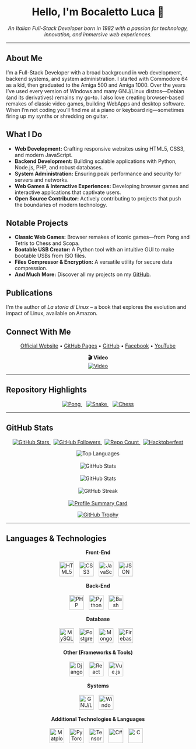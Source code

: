<!-- Main Title & Introduction -->
<h1 align="center">Hello, I'm Bocaletto Luca 👋</h1>

<p align="center">
  <em>
    An Italian Full-Stack Developer born in 1982 with a passion for technology, innovation, and immersive web experiences.
  </em>
</p>

<hr />

<!-- About Me Section -->
## About Me
I’m a Full-Stack Developer with a broad background in web development, backend systems, and system administration. I started with Commodore 64 as a kid, then graduated to the Amiga 500 and Amiga 1000. Over the years I’ve used every version of Windows and many GNU/Linux distros—Debian (and its derivatives) remains my go-to. I also love creating browser-based remakes of classic video games, building WebApps and desktop software. When I’m not coding you’ll find me at a piano or keyboard rig—sometimes firing up my synths or shredding on guitar.

<!-- What I Do -->
## What I Do
- **Web Development:** Crafting responsive websites using HTML5, CSS3, and modern JavaScript.
- **Backend Development:** Building scalable applications with Python, Node.js, PHP, and robust databases.
- **System Administration:** Ensuring peak performance and security for servers and networks.
- **Web Games & Interactive Experiences:** Developing browser games and interactive applications that captivate users.
- **Open Source Contributor:** Actively contributing to projects that push the boundaries of modern technology.

<!-- Notable Projects -->
## Notable Projects
- **Classic Web Games:** Browser remakes of iconic games—from Pong and Tetris to Chess and Scopa.
- **Bootable USB Creator:** A Python tool with an intuitive GUI to make bootable USBs from ISO files.
- **Files Compressor & Encryption:** A versatile utility for secure data compression.
- **And Much More:** Discover all my projects on my [GitHub](https://github.com/bocaletto-luca/).

<!-- Publications -->
## Publications
I'm the author of *La storia di Linux* – a book that explores the evolution and impact of Linux, available on Amazon.

<!-- Connect With Me -->
## Connect With Me
<p align="center">
  <a href="https://bocalettoluca.altervista.org" target="_blank">Official Website</a> •
  <a href="https://bocaletto-luca.github.io" target="_blank">GitHub Pages</a> •
  <a href="https://github.com/bocaletto-luca" target="_blank">GitHub</a> •
  <a href="https://www.facebook.com/people/Luca-Bocaletto/pfbid0hJenerqZQQ6zJAkY6cc2511AeSiGHvP7Jxr3bBrA7Kque99TprKQn99b2t3eZ41Ll" target="_blank">Facebook</a> •
  <a href="https://www.youtube.com/@elektronoide" target="_blank">YouTube</a>
</p>

<p align="center">
  <b>🎬 Video</b><br>
  <a href="https://www.youtube.com/watch?v=kX8hfK0PrHM">
    <img src="https://img.youtube.com/vi/kX8hfK0PrHM/0.jpg" alt="Video" />
  </a>
</p>

<hr />

<!-- Repository Highlights -->
## Repository Highlights
<p align="center">
  <a href="https://github.com/bocaletto-luca/Pong" target="_blank">
    <img src="https://github-readme-stats.vercel.app/api/pin/?username=bocaletto-luca&repo=Pong&theme=radical" alt="Pong" />
  </a>
  &nbsp;&nbsp;
  <a href="https://github.com/bocaletto-luca/Snake" target="_blank">
    <img src="https://github-readme-stats.vercel.app/api/pin/?username=bocaletto-luca&repo=Snake&theme=radical" alt="Snake" />
  </a>
  &nbsp;&nbsp;
  <a href="https://github.com/bocaletto-luca/Chess" target="_blank">
    <img src="https://github-readme-stats.vercel.app/api/pin/?username=bocaletto-luca&repo=Chess&theme=radical" alt="Chess" />
  </a>
</p>

<hr />

<!-- GitHub Stats & Badges -->
## GitHub Stats
<p align="center">
  <!-- Stars, Followers, Repo Count, Hacktoberfest -->
  <a href="https://github.com/bocaletto-luca" target="_blank">
    <img src="https://img.shields.io/github/stars/bocaletto-luca?style=social" alt="GitHub Stars" />
  </a>
  &nbsp;
  <a href="https://github.com/bocaletto-luca" target="_blank">
    <img src="https://img.shields.io/github/followers/bocaletto-luca?label=Followers&style=social" alt="GitHub Followers" />
  </a>
  &nbsp;
  <a href="https://github.com/bocaletto-luca?tab=repositories" target="_blank">
    <img src="https://img.shields.io/badge/dynamic/json?color=blue&label=Repositories&query=public_repos&url=https%3A%2F%2Fapi.github.com%2Fusers%2Fbocaletto-luca" alt="Repo Count" />
  </a>
  &nbsp;
  <a href="https://hacktoberfest.digital" target="_blank">
    <img src="https://img.shields.io/badge/Hacktoberfest-Completed-blue" alt="Hacktoberfest" />
  </a>
</p>

<p align="center">
  <!-- Top Languages, Overall Stats, Streak, and Summary Card -->
  <img src="https://github-readme-stats.vercel.app/api/top-langs/?username=bocaletto-luca&layout=compact&theme=radical" alt="Top Languages" />
  <br /><br />
  <img src="https://github-readme-stats.vercel.app/api?username=bocaletto-luca&show_icons=true&theme=radical" alt="GitHub Stats" />
  <br /><br />
  <img src="[https://github-readme-stats.vercel.app/api?username=bocaletto-luca&show_icons=true&theme=radical" alt="GitHub Stats" />
  <br /><br />
  <img src="https://github-readme-streak-stats.herokuapp.com/?user=bocaletto-luca&theme=radical" alt="GitHub Streak" />
  <br /><br />
  <a href="https://github.com/bocaletto-luca" target="_blank">
    <img src="https://github-profile-summary-cards.vercel.app/api/cards/profile-details?username=bocaletto-luca&theme=github_dark" alt="Profile Summary Card" />
  </a>
</p>

<p align="center">
  <a href="https://github.com/bocaletto-luca/github-profile-trophy" target="_blank">
    <img src="https://github-profile-trophy.vercel.app/?username=bocaletto-luca&theme=matrix" alt="GitHub Trophy" />
  </a>
</p> 

<hr />

<!-- Languages & Technologies Icons -->
## Languages & Technologies
<p align="center">
  <strong>Front-End</strong> <br /><br />
  <img src="https://cdn.jsdelivr.net/gh/devicons/devicon/icons/html5/html5-original.svg" alt="HTML5" title="HTML5" width="40" height="40" style="margin-right: 10px;" />
  <img src="https://cdn.jsdelivr.net/gh/devicons/devicon/icons/css3/css3-original.svg" alt="CSS3" title="CSS3" width="40" height="40" style="margin-right: 10px;" />
  <img src="https://cdn.jsdelivr.net/gh/devicons/devicon/icons/javascript/javascript-original.svg" alt="JavaScript" title="JavaScript" width="40" height="40" style="margin-right: 10px;" />
  <img src="https://cdn.jsdelivr.net/gh/devicons/devicon/icons/json/json-original.svg" alt="JSON" title="JSON" width="40" height="40" style="margin-right: 10px;" />
</p>

<p align="center">
  <strong>Back-End</strong> <br /><br />
  <img src="https://cdn.jsdelivr.net/gh/devicons/devicon/icons/php/php-original.svg" alt="PHP" title="PHP" width="40" height="40" style="margin-right: 10px;" />
  <img src="https://cdn.jsdelivr.net/gh/devicons/devicon/icons/python/python-original.svg" alt="Python" title="Python" width="40" height="40" style="margin-right: 10px;" />
  <img src="https://cdn.jsdelivr.net/gh/devicons/devicon/icons/bash/bash-original.svg" alt="Bash Script" title="Bash Script" width="40" height="40" style="margin-right: 10px;" />
</p>

<p align="center">
  <strong>Database</strong> <br /><br />
  <img src="https://cdn.jsdelivr.net/gh/devicons/devicon/icons/mysql/mysql-original.svg" alt="MySQL" title="MySQL" width="40" height="40" style="margin-right: 10px;" />
  <img src="https://cdn.jsdelivr.net/gh/devicons/devicon/icons/postgresql/postgresql-original.svg" alt="PostgreSQL" title="PostgreSQL" width="40" height="40" style="margin-right: 10px;" />
  <img src="https://cdn.jsdelivr.net/gh/devicons/devicon/icons/mongodb/mongodb-original.svg" alt="MongoDB" title="MongoDB" width="40" height="40" style="margin-right: 10px;" />
  <img src="https://cdn.jsdelivr.net/gh/devicons/devicon/icons/firebase/firebase-plain.svg" alt="Firebase" title="Firebase" width="40" height="40" style="margin-right: 10px;" />
</p>

<p align="center">
  <strong>Other (Frameworks & Tools)</strong> <br /><br />
  <img src="https://cdn.jsdelivr.net/gh/devicons/devicon/icons/django/django-plain.svg" alt="Django" title="Django" width="40" height="40" style="margin-right: 10px;" />
  <img src="https://cdn.jsdelivr.net/gh/devicons/devicon/icons/react/react-original.svg" alt="React" title="React" width="40" height="40" style="margin-right: 10px;" />
  <img src="https://cdn.jsdelivr.net/gh/devicons/devicon/icons/vuejs/vuejs-original.svg" alt="Vue.js" title="Vue.js" width="40" height="40" style="margin-right: 10px;" />
</p>

<p align="center">
  <strong>Systems</strong> <br /><br />
  <img src="https://cdn.jsdelivr.net/gh/devicons/devicon/icons/linux/linux-original.svg" alt="GNU/Linux" title="GNU/Linux" width="40" height="40" style="margin-right: 10px;" />
  <img src="https://cdn.jsdelivr.net/gh/devicons/devicon/icons/windows8/windows8-original.svg" alt="Windows" title="Windows" width="40" height="40" style="margin-right: 10px;" />
</p>

<p align="center">
  <strong>Additional Technologies & Languages</strong> <br /><br />
  <img src="https://upload.wikimedia.org/wikipedia/commons/8/84/Matplotlib_icon.svg" alt="Matplotlib" title="Matplotlib" width="40" height="40" style="margin-right: 10px;" />
  <img src="https://cdn.jsdelivr.net/gh/devicons/devicon/icons/pytorch/pytorch-original.svg" alt="PyTorch" title="PyTorch" width="40" height="40" style="margin-right: 10px;" />
  <img src="https://cdn.jsdelivr.net/gh/devicons/devicon/icons/tensorflow/tensorflow-original.svg" alt="TensorFlow" title="TensorFlow" width="40" height="40" style="margin-right: 10px;" />
  <img src="https://cdn.jsdelivr.net/gh/devicons/devicon/icons/csharp/csharp-original.svg" alt="C#" title="C#" width="40" height="40" style="margin-right: 10px;" />
  <img src="https://cdn.jsdelivr.net/gh/devicons/devicon/icons/c/c-original.svg" alt="C" title="C" width="40" height="40" style="margin-right: 10px;" />
</p>
